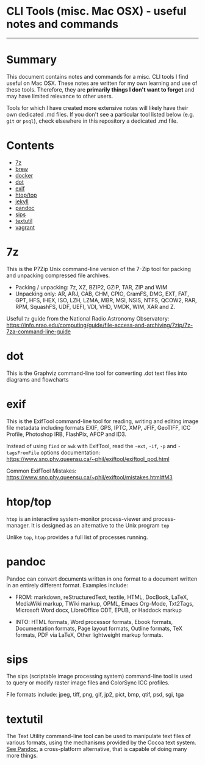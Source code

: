 # CLI Tools (misc. Mac OSX) - useful notes and commands
----------------------
# Summary
This document contains notes and commands for a misc. CLI tools I find useful on Mac OSX. These notes are written for my own learning and use of these tools. Therefore, they are __primarily things I don't want to forget__ and may have limited relevance to other users.

Tools for which I have created more extensive notes will likely have their own dedicated .md files. If you don't see a particular tool listed below (e.g. `git` or `psql`), check elsewhere in this repository a dedicated .md file.

# Contents

- [7z](#7z)
- [brew](#brew)
- [docker](#docker)
- [dot](#dot)
- [exif](#exif)
- [htop/top](#htop/top)
- [jekyll](#jekyll)
- [pandoc](#pandoc)
- [sips](#sips)
- [textutil](#textutil)
- [vagrant](#vagrant)

# 7z
This is the P7Zip Unix command-line version of the 7-Zip  tool for packing and unpacking compressed file archives.
  - Packing / unpacking: 7z, XZ, BZIP2, GZIP, TAR, ZIP and WIM
  - Unpacking only: AR, ARJ, CAB, CHM, CPIO, CramFS, DMG, EXT, FAT, GPT, HFS, IHEX, ISO, LZH, LZMA, MBR, MSI, NSIS, NTFS, QCOW2, RAR, RPM, SquashFS, UDF, UEFI, VDI, VHD, VMDK, WIM, XAR and Z.

Useful `7z` guide from the National Radio Astronomy Observatory: https://info.nrao.edu/computing/guide/file-access-and-archiving/7zip/7z-7za-command-line-guide

# dot
This is the Graphviz command-line tool for converting .dot text files into diagrams and flowcharts

# exif
This is the ExifTool command-line tool for reading, writing and editing image file metadata including formats EXIF, GPS, IPTC, XMP, JFIF, GeoTIFF, ICC Profile, Photoshop IRB, FlashPix, AFCP and ID3.

Instead of using `find` or `awk` with ExifTool, read the `-ext`, `-if`, `-p` and `-tagsFromFile` options documentation: https://www.sno.phy.queensu.ca/~phil/exiftool/exiftool_pod.html

Common ExifTool Mistakes: https://www.sno.phy.queensu.ca/~phil/exiftool/mistakes.html#M3

# htop/top

`htop` is an interactive system-monitor process-viewer and process-manager. It is designed as an alternative to the Unix program `top`

Unlike `top`, `htop` provides a full list of processes running.

# pandoc

Pandoc can convert documents written in one format to a document written in an entirely different format. Examples include:

  - FROM: markdown, reStructuredText, textile, HTML, DocBook, LaTeX, MediaWiki markup, TWiki markup, OPML, Emacs Org-Mode, Txt2Tags, Microsoft Word docx, LibreOffice ODT, EPUB, or Haddock markup

  - INTO: HTML formats, Word processor formats, Ebook formats, Documentation formats, Page layout formats, Outline formats, TeX formats, PDF via LaTeX, Other lightweight markup formats.

# sips

The sips (scriptable image processing system) command-line tool is used to query or modify raster image files and ColorSync ICC profiles.

File formats include: jpeg, tiff, png, gif, jp2, pict, bmp, qtif, psd, sgi, tga

# textutil

The Text Utility command-line tool can be used to manipulate text files of various formats, using the mechanisms provided by the Cocoa text system. [See Pandoc](#pandoc), a cross-platform alternative, that is capable of doing many more things.
